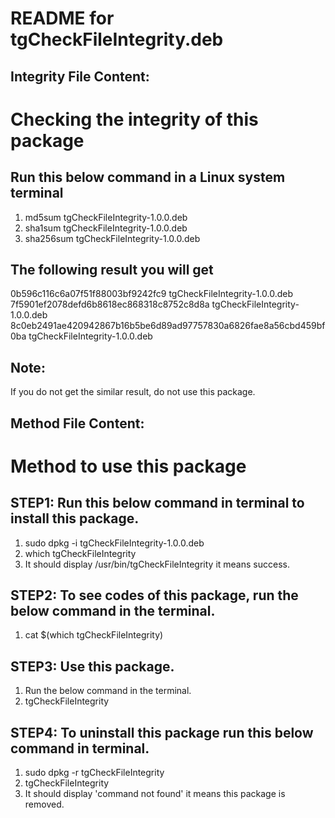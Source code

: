 # README for tgCheckFileIntegrity.deb
## Integrity File Content:
# Checking the integrity of this package
##  Run this below command in a Linux system terminal
1. md5sum tgCheckFileIntegrity-1.0.0.deb
2. sha1sum tgCheckFileIntegrity-1.0.0.deb
3. sha256sum tgCheckFileIntegrity-1.0.0.deb

## The following result you will get
0b596c116c6a07f51f88003bf9242fc9  tgCheckFileIntegrity-1.0.0.deb
7f5901ef2078defd6b8618ec868318c8752c8d8a  tgCheckFileIntegrity-1.0.0.deb
8c0eb2491ae420942867b16b5be6d89ad97757830a6826fae8a56cbd459bf0ba  tgCheckFileIntegrity-1.0.0.deb

## Note:
If you do not get the similar result, do not use this package.

## Method File Content:
# Method to use this package
## STEP1: Run this below command in terminal to install this package.
1. sudo dpkg -i tgCheckFileIntegrity-1.0.0.deb
2. which tgCheckFileIntegrity
3. It should display /usr/bin/tgCheckFileIntegrity it means success.

## STEP2: To see codes of this package, run the below command in the terminal.
1. cat $(which tgCheckFileIntegrity)

## STEP3: Use this package.
1. Run the below command in the terminal.
2. tgCheckFileIntegrity

## STEP4: To uninstall this package run this below command in terminal.
1. sudo dpkg -r tgCheckFileIntegrity
2. tgCheckFileIntegrity
3. It should display 'command not found' it means this package is removed.

